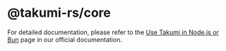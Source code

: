 # @takumi-rs/core

For detailed documentation, please refer to the [Use Takumi in Node.js or Bun](https://takumi.kane.tw/docs/getting-started/nodejs) page in our official documentation.
